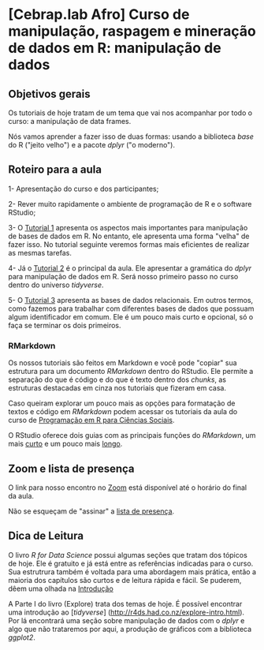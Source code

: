 # [Cebrap.lab Afro] Curso de manipulação, raspagem e mineração de dados em R: manipulação de dados

## Objetivos gerais

Os tutoriais de hoje tratam de um tema que vai nos acompanhar por todo o curso: a manipulação de data frames. 

Nós vamos aprender a fazer isso de duas formas: usando a biblioteca *base* do R ("jeito velho") e a pacote *dplyr* ("o moderno").

## Roteiro para a aula

1- Apresentação do curso e dos participantes;

2- Rever muito rapidamente o ambiente de programação de R e o software RStudio;

3- O [Tutorial 1](https://github.com/thiagomeireles/cebrap_afro_2021/blob/main/tutoriais/Tutorial_1.md) apresenta os aspectos mais importantes para manipulação de bases de dados em R. No entanto, ele apresenta uma forma "velha" de fazer isso. No tutorial seguinte veremos formas mais eficientes de realizar as mesmas tarefas. 

4- Já o [Tutorial 2](https://github.com/thiagomeireles/cebrap_afro_2021/blob/main/tutoriais/Tutorial_2.md) é o principal da aula. Ele apresentar a gramática do *dplyr* para manipulação de dados em R. Será nosso primeiro passo no curso dentro do universo *tidyverse*.

5- O [Tutorial 3](https://github.com/thiagomeireles/cebrap_afro_2021/blob/main/tutoriais/Tutorial_3.md) apresenta as bases de dados relacionais. Em outros termos, como fazemos para trabalhar com diferentes bases de dados que possuam algum identificador em comum. Ele é um pouco mais curto e opcional, só o faça se terminar os dois primeiros.

### RMarkdown

Os nossos tutoriais são feitos em Markdown e você pode "copiar" sua estrutura para um documento *RMarkdown* dentro do RStudio. Ele permite a separação do que é código e do que é texto dentro dos *chunks*, as estruturas destacadas em cinza nos tutoriais que fizeram em casa.

Caso queiram explorar um pouco mais as opções para formatação de textos e código em *RMarkdown* podem acessar os tutoriais da aula do curso de [Programação em R para Ciências Sociais](http://htmlpreview.github.io/?https://github.com/leobarone/FLS6397_2018/blob/master/tutorials/tutorial08.html). 

O RStudio oferece dois guias com as principais funções do *RMarkdown*, um mais [curto](https://rstudio.com/wp-content/uploads/2015/02/rmarkdown-cheatsheet.pdf) e um pouco mais [longo](https://rstudio.com/wp-content/uploads/2015/03/rmarkdown-reference.pdf).

## Zoom e lista de presença

O link para nosso encontro no [Zoom](https://zoom.us/j/91958364852?pwd=QmRHVnZNZUFVSHZXTG1BQmc1YU42QT09) está disponível até o horário do final da aula.

Não se esqueçam de "assinar" a [lista de presença](https://docs.google.com/spreadsheets/d/1OOF-Jj2FfHHw-q3nYk-7sY9OBt9PvvNO92NSvUDVarM/edit#gid=0).

## Dica de Leitura

O livro *R for Data Science* possui algumas seções que tratam dos tópicos de hoje. Ele é gratuito e já está entre as referências indicadas para o curso. Sua estrutrura também é voltada para uma abordagem mais prática, então a maioria dos capítulos são curtos e de leitura rápida e fácil. Se puderem, dêem uma olhada na [Introdução](http://r4ds.had.co.nz/introduction.html)

A Parte I do livro (Explore) trata dos temas de hoje. É possível encontrar uma introdução ao [*tidyverse*] (http://r4ds.had.co.nz/explore-intro.html). Por lá encontrará uma seção sobre manipulação de dados com o *dplyr* e algo que não trataremos por aqui, a produção de gráficos com a biblioteca *ggplot2*.

